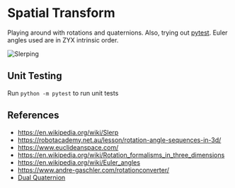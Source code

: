 # Spatial Transform

Playing around with rotations and quaternions. Also, trying out [pytest](https://docs.pytest.org/en/latest/contents.html). Euler angles used are in ZYX intrinsic order.

![Slerping](vis.gif)

## Unit Testing

Run `python -m pytest` to run unit tests

## References

* https://en.wikipedia.org/wiki/Slerp
* https://robotacademy.net.au/lesson/rotation-angle-sequences-in-3d/
* https://www.euclideanspace.com/
* https://en.wikipedia.org/wiki/Rotation_formalisms_in_three_dimensions
* https://en.wikipedia.org/wiki/Euler_angles
* https://www.andre-gaschler.com/rotationconverter/
* [Dual Quaternion](http://wscg.zcu.cz/wscg2012/short/A29-full.pdf)